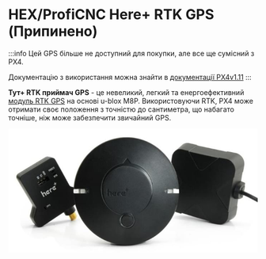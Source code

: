 # HEX/ProfiCNC Here+ RTK GPS (Припинено)

<Badge type="error" text="Discontinued" />

:::info Цей GPS більше не доступний для покупки, але все ще сумісний з PX4.

Документацію з використання можна знайти в [документації PX4v1.11](https://docs.px4.io/v1.11/en/gps_compass/rtk_gps_hex_hereplus.html)
:::

**Тут+ RTK приймач GPS** - це невеликий, легкий та енергоефективний [модуль RTK GPS](../gps_compass/rtk_gps.md) на основі u-blox M8P. Використовуючи RTK, PX4 може отримати своє положення з точністю до сантиметра, що набагато точніше, ніж може забезпечити звичайний GPS.

<img src="../../assets/hardware/gps/rtk_here_plus.jpg" />
